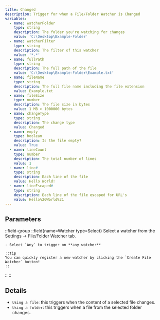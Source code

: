 ```yaml
---
title: Changed
description: Trigger for when a File/Folder Watcher is Changed
variables:
  - name: watcherFolder
    type: string
    description: The folder you're watching for changes
    value: 'C:\Desktop\Example-Folder'
  - name: watcherFilter
    type: string
    description: The filter of this watcher
    value: '*.*'
  - name: fullPath
    type: string
    description: The full path of the file
    value: 'C:\Desktop\Example-Folder\Example.txt'
  - name: fileName
    type: string
    description: The full file name including the file extension
    value: Example.txt
  - name: fileSize
    type: number
    description: The file size in bytes
    value: 1 MB > 1000000 bytes
  - name: changeType
    type: string
    description: The change type
    value: Changed
  - name: empty
    type: boolean
    description: Is the file empty?
    value: True
  - name: lineCount
    type: number
    description: The total number of lines
    value: 1
  - name: line#
    type: string
    description: Each line of the file
    value: Hello World!
  - name: lineEscaped#
    type: string
    description: Each line of the file escaped for URL's
    value: Hello%20World%21
---
```


## Parameters
::field-group
  ::field{name=Watcher type=Select}
    Select a watcher from the Settings -> File/Folder Watcher tab.

    - Select `Any` to trigger on **any watcher**

    ::tip
    You can quickly register a new watcher by clicking the `Create File Watcher` button!
    ::
  ::
::

## Details
- `Using a file`: this triggers when the content of a selected file changes.
- `Using a folder`: this triggers when a file from the selected folder changes.